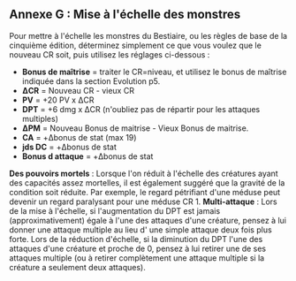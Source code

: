 ## Annexe G : Mise à l'échelle des monstres

Pour mettre à l'échelle les monstres du Bestiaire, ou les règles de base de la cinquième édition, déterminez simplement ce que vous voulez que le nouveau CR soit, puis utilisez les réglages ci-dessous :

* **Bonus de maîtrise** = traiter le CR=niveau, et utilisez le bonus  de maîtrise indiquée dans la section Evolution p5.
* **ΔCR** = Nouveau CR - vieux CR 
* **PV** = +20 PV x ΔCR
* **DPT** = +6 dmg x ΔCR (n'oubliez pas de répartir pour les attaques multiples)
* **ΔPM** = Nouveau Bonus de maitrise - Vieux Bonus de maitrise. 
* **CA** = +Δbonus de stat (max 19)
* **jds DC** = +Δbonus de stat
* **Bonus d attaque** = +Δbonus de stat

**Des pouvoirs mortels** : Lorsque l'on réduit à l'échelle des créatures ayant des capacités assez mortelles, il est également suggéré que la gravité de la condition soit réduite. Par exemple, le regard pétrifiant d'une méduse peut devenir un regard paralysant pour une méduse CR 1.
**Multi-attaque** : Lors de la mise à l'échelle, si l'augmentation du DPT est jamais (approximativement) égale à l'une des attaques d'une créature, pensez à lui donner une attaque multiple au lieu d' une simple attaque deux fois plus forte. Lors de la réduction d'échelle, si la diminution du DPT l'une des attaques d'une créature et proche de 0, pensez à lui retirer une de ses attaques multiple (ou à retirer complètement une attaque multiple si la créature a seulement deux attaques).
